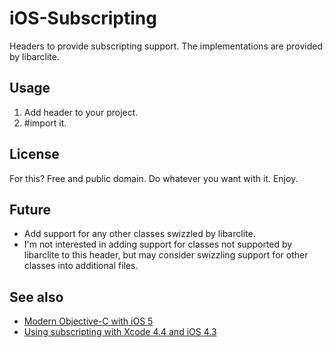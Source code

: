 # iOS-Subscripting #

Headers to provide subscripting support. The implementations are provided by libarclite.

## Usage ##
1. Add header to your project.
2. #import it.

## License ##
For this? Free and public domain. Do whatever you want with it. Enjoy.

## Future ##
* Add support for any other classes swizzled by libarclite.
* I'm not interested in adding support for classes not supported by libarclite to this header, but may consider swizzling support for other classes into additional files.

## See also ##
* [Modern Objective-C with iOS 5](http://tewha.net/2012/08/modern-objective-c-with-ios-5/)
* [Using subscripting with Xcode 4.4 and iOS 4.3](http://petersteinberger.com/blog/2012/using-subscripting-with-Xcode-4_4-and-iOS-4_3/)